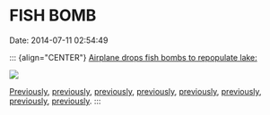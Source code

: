 FISH BOMB
=========

Date: 2014-07-11 02:54:49

::: {align="CENTER"}
[Airplane drops fish bombs to repopulate
lake:](http://sploid.gizmodo.com/plane-aerial-drops-a-bomb-of-fish-to-restock-a-lake-1602748721)

[![](http://www.jwz.org/images/uboooyrf0w4avsorlvml.gif)](http://sploid.gizmodo.com/plane-aerial-drops-a-bomb-of-fish-to-restock-a-lake-1602748721)

[Previously](http://www.jwz.org/blog/2014/07/fish-mall/),
[previously](http://www.jwz.org/blog/2014/02/fish-on-wheels/),
[previously](http://www.jwz.org/blog/2013/10/fishy-2/),
[previously](http://www.jwz.org/blog/2013/10/jeros-redux/),
[previously](http://www.jwz.org/blog/2013/04/panspermia-2/),
[previously](http://www.jwz.org/blog/2010/11/todays-vocabulary-word-necropanspermia/),
[previously](http://www.jwz.org/blog/2009/08/panspermia/),
[previously](http://www.jwz.org/blog/2013/03/real-falcons-out-of-slightly-doctored-chickens/).
:::
